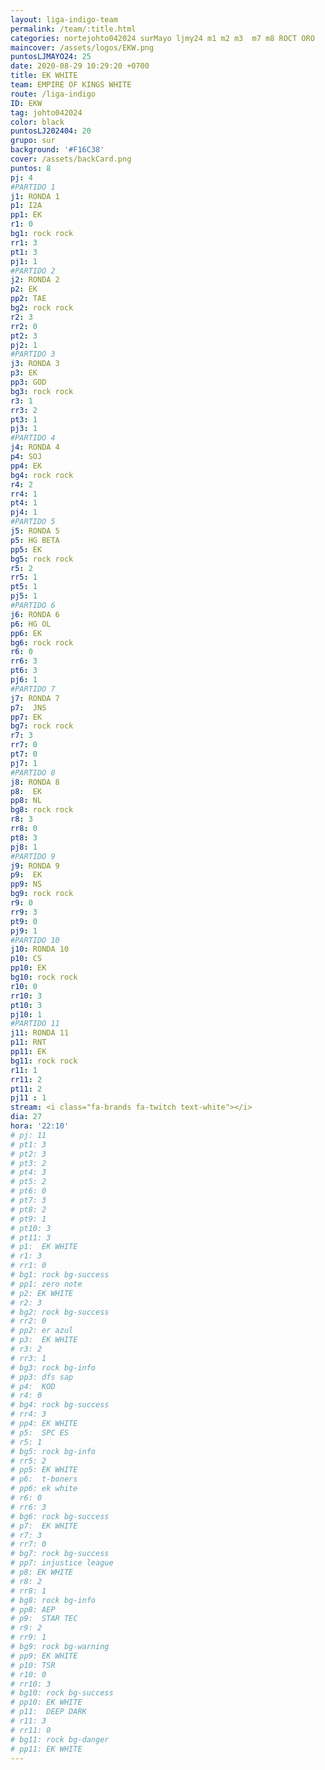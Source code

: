 ```yaml
---
layout: liga-indigo-team
permalink: /team/:title.html
categories: nortejohto042024 surMayo ljmy24 m1 m2 m3  m7 m8 ROCT ORO
maincover: /assets/logos/EKW.png
puntosLJMAYO24: 25
date: 2020-08-29 10:29:20 +0700
title: EK WHITE
team: EMPIRE OF KINGS WHITE
route: /liga-indigo
ID: EKW
tag: johto042024
color: black
puntosLJ202404: 20
grupo: sur
background: '#F16C38'
cover: /assets/backCard.png
puntos: 8  
pj: 4
#PARTIDO 1
j1: RONDA 1
p1: I2A
pp1: EK
r1: 0
bg1: rock rock
rr1: 3 
pt1: 3
pj1: 1
#PARTIDO 2
j2: RONDA 2
p2: EK
pp2: TAE
bg2: rock rock
r2: 3
rr2: 0
pt2: 3
pj2: 1
#PARTIDO 3
j3: RONDA 3
p3: EK
pp3: GOD
bg3: rock rock
r3: 1
rr3: 2
pt3: 1
pj3: 1
#PARTIDO 4
j4: RONDA 4
p4: SOJ
pp4: EK
bg4: rock rock
r4: 2
rr4: 1
pt4: 1
pj4: 1
#PARTIDO 5
j5: RONDA 5
p5: HG BETA
pp5: EK
bg5: rock rock
r5: 2
rr5: 1
pt5: 1
pj5: 1 
#PARTIDO 6
j6: RONDA 6
p6: HG OL
pp6: EK
bg6: rock rock
r6: 0
rr6: 3
pt6: 3
pj6: 1 
#PARTIDO 7
j7: RONDA 7
p7:  JNS
pp7: EK
bg7: rock rock
r7: 3
rr7: 0
pt7: 0
pj7: 1
#PARTIDO 8
j8: RONDA 8
p8:  EK
pp8: NL
bg8: rock rock
r8: 3
rr8: 0
pt8: 3
pj8: 1 
#PARTIDO 9
j9: RONDA 9
p9:  EK
pp9: NS
bg9: rock rock
r9: 0
rr9: 3
pt9: 0
pj9: 1
#PARTIDO 10
j10: RONDA 10
p10: CS
pp10: EK
bg10: rock rock
r10: 0
rr10: 3
pt10: 3
pj10: 1 
#PARTIDO 11
j11: RONDA 11
p11: RNT
pp11: EK
bg11: rock rock
r11: 1
rr11: 2
pt11: 2
pj11 : 1 
stream: <i class="fa-brands fa-twitch text-white"></i>
dia: 27
hora: '22:10'
# pj: 11
# pt1: 3
# pt2: 3
# pt3: 2
# pt4: 3
# pt5: 2
# pt6: 0
# pt7: 3
# pt8: 2
# pt9: 1
# pt10: 3
# pt11: 3
# p1:  EK WHITE
# r1: 3
# rr1: 0 
# bg1: rock bg-success
# pp1: zero note
# p2: EK WHITE
# r2: 3
# bg2: rock bg-success
# rr2: 0
# pp2: er azul
# p3:  EK WHITE
# r3: 2
# rr3: 1
# bg3: rock bg-info
# pp3: dfs sap
# p4:  KOD
# r4: 0
# bg4: rock bg-success
# rr4: 3
# pp4: EK WHITE
# p5:  SPC ES
# r5: 1
# bg5: rock bg-info
# rr5: 2
# pp5: EK WHITE
# p6:  t-boners
# pp6: ek white
# r6: 0
# rr6: 3
# bg6: rock bg-success
# p7:  EK WHITE
# r7: 3
# rr7: 0
# bg7: rock bg-success
# pp7: injustice league
# p8: EK WHITE
# r8: 2
# rr8: 1
# bg8: rock bg-info
# pp8: AEP
# p9:  STAR TEC
# r9: 2
# rr9: 1
# bg9: rock bg-warning
# pp9: EK WHITE
# p10: TSR
# r10: 0
# rr10: 3
# bg10: rock bg-success
# pp10: EK WHITE
# p11:  DEEP DARK
# r11: 3
# rr11: 0
# bg11: rock bg-danger
# pp11: EK WHITE
---
```



